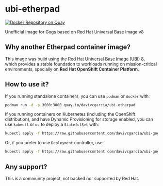 # ubi-etherpad
[![Docker Repository on Quay](https://quay.io/repository/davivcgarcia/ubi-gogs/status "Docker Repository on Quay")](https://quay.io/repository/davivcgarcia/ubi-gogs)

Unofficial image for Gogs based on Red Hat Universal Base Image v8

## Why another Etherpad container image?

This image was build using the [Red Hat Universal Base Image (UBI) 8](https://developers.redhat.com/products/rhel/ubi/), which provides a stable foundation to workloads running on mission-critical environments, specially on **Red Hat OpenShift Container Platform**.

## How to use it?

If you running standalone containers, you can use `podman` or `docker` with:

```bash
podman run -d -p 3000:3000 quay.io/davivcgarcia/ubi-etherpad
```

If you running containers on Kubernetes (including the OpenShift distribution), and have Dynamic Provisioning for storage enabled, you can use `kubectl` or `oc` to deploy a `StatefulSet` with:

```bash
kubectl apply -f https://raw.githubusercontent.com/davivcgarcia/ubi-gogs/master/resources/openshift-statefulset.yaml
```

Or, if you prefer to use `Deployment` controller, use:

```bash
kubectl apply -f https://raw.githubusercontent.com/davivcgarcia/ubi-gogs/master/resources/openshift-deployment.yaml
```

## Any support?

This is a community project, not backed nor supported by Red Hat.

